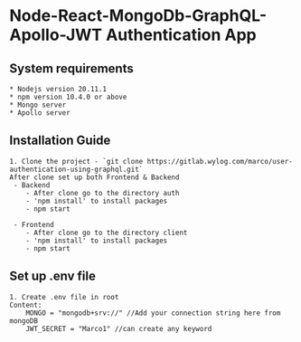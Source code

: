 # Node-React-MongoDb-GraphQL-Apollo-JWT Authentication App

## System requirements

    * Nodejs version 20.11.1
    * npm version 10.4.0 or above
    * Mongo server
    * Apollo server

## Installation Guide

    1. Clone the project - `git clone https://gitlab.wylog.com/marco/user-authentication-using-graphql.git`
    After clone set up both Frontend & Backend
     - Backend
        - After clone go to the directory auth
        - 'npm install' to install packages
        - npm start
        
     - Frontend
        - After clone go to the directory client
        - 'npm install' to install packages
        - npm start

## Set up .env file
    1. Create .env file in root
    Content:
        MONGO = "mongodb+srv://" //Add your connection string here from mongoDB
        JWT_SECRET = "Marco1" //can create any keyword
